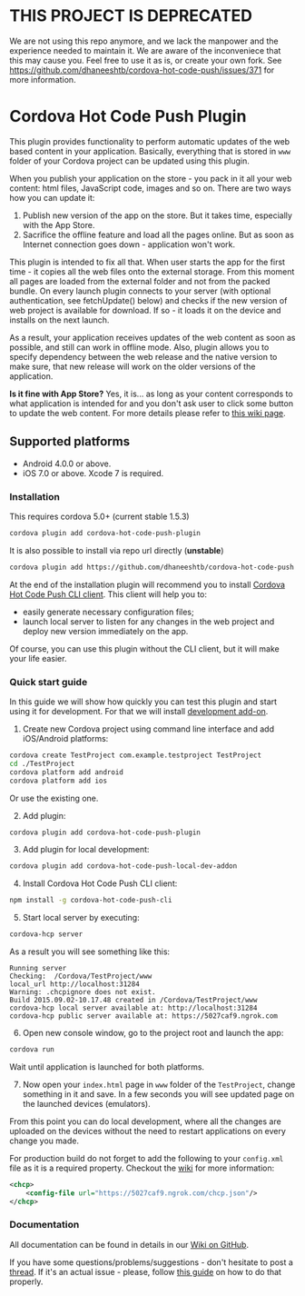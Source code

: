 # THIS PROJECT IS DEPRECATED

We are not using this repo anymore, and we lack the manpower and the experience needed to maintain it. We are aware of the inconveniece that this may cause you. Feel free to use it as is, or create your own fork. See https://github.com/dhaneeshtb/cordova-hot-code-push/issues/371 for more information.

# Cordova Hot Code Push Plugin

This plugin provides functionality to perform automatic updates of the web based content in your application. Basically, everything that is stored in `www` folder of your Cordova project can be updated using this plugin.

When you publish your application on the store - you pack in it all your web content: html files, JavaScript code, images and so on. There are two ways how you can update it:

1. Publish new version of the app on the store. But it takes time, especially with the App Store.
2. Sacrifice the offline feature and load all the pages online. But as soon as Internet connection goes down - application won't work.

This plugin is intended to fix all that. When user starts the app for the first time - it copies all the web files onto the external storage. From this moment all pages are loaded from the external folder and not from the packed bundle. On every launch plugin connects to your server (with optional authentication, see fetchUpdate() below) and checks if the new version of web project is available for download. If so - it loads it on the device and installs on the next launch.

As a result, your application receives updates of the web content as soon as possible, and still can work in offline mode. Also, plugin allows you to specify dependency between the web release and the native version to make sure, that new release will work on the older versions of the application.

**Is it fine with App Store?** Yes, it is... as long as your content corresponds to what application is intended for and you don't ask user to click some button to update the web content. For more details please refer to [this wiki page](https://github.com/dhaneeshtb/cordova-hot-code-push/wiki/App-Store-FAQ).

## Supported platforms

- Android 4.0.0 or above.
- iOS 7.0 or above. Xcode 7 is required.

### Installation

This requires cordova 5.0+ (current stable 1.5.3)

```sh
cordova plugin add cordova-hot-code-push-plugin
```

It is also possible to install via repo url directly (__unstable__)
```sh
cordova plugin add https://github.com/dhaneeshtb/cordova-hot-code-push.git
```

At the end of the installation plugin will recommend you to install [Cordova Hot Code Push CLI client](https://github.com/dhaneeshtb/cordova-hot-code-push-cli). This client will help you to:
- easily generate necessary configuration files;
- launch local server to listen for any changes in the web project and deploy new version immediately on the app.

Of course, you can use this plugin without the CLI client, but it will make your life easier.

### Quick start guide

In this guide we will show how quickly you can test this plugin and start using it for development. For that we will install [development add-on](https://github.com/nordnet/cordova-hot-code-push/wiki/Local-Development-Plugin).

1. Create new Cordova project using command line interface and add iOS/Android platforms:

  ```sh
  cordova create TestProject com.example.testproject TestProject
  cd ./TestProject
  cordova platform add android
  cordova platform add ios
  ```
  Or use the existing one.

2. Add plugin:

  ```sh
  cordova plugin add cordova-hot-code-push-plugin
  ```

3. Add plugin for local development:

  ```sh
  cordova plugin add cordova-hot-code-push-local-dev-addon
  ```

4. Install Cordova Hot Code Push CLI client:

  ```sh
  npm install -g cordova-hot-code-push-cli
  ```

5. Start local server by executing:

  ```sh
  cordova-hcp server
  ```

  As a result you will see something like this:
  ```
  Running server
  Checking:  /Cordova/TestProject/www
  local_url http://localhost:31284
  Warning: .chcpignore does not exist.
  Build 2015.09.02-10.17.48 created in /Cordova/TestProject/www
  cordova-hcp local server available at: http://localhost:31284
  cordova-hcp public server available at: https://5027caf9.ngrok.com
  ```

6. Open new console window, go to the project root and launch the app:

  ```sh
  cordova run
  ```

  Wait until application is launched for both platforms.

7. Now open your `index.html` page in `www` folder of the `TestProject`, change something in it and save. In a few seconds you will see updated page on the launched devices (emulators).

From this point you can do local development, where all the changes are uploaded on the devices without the need to restart applications on every change you made.

For production build do not forget to add the following to your `config.xml` file as it is a required property. Checkout the [wiki](https://github.com/nordnet/cordova-hot-code-push/wiki/Cordova-config-preferences) for more information:

```xml
<chcp>
    <config-file url="https://5027caf9.ngrok.com/chcp.json"/>
</chcp>
```

### Documentation

All documentation can be found in details in our [Wiki on GitHub](https://github.com/nordnet/cordova-hot-code-push/wiki).

If you have some questions/problems/suggestions - don't hesitate to post a [thread](https://github.com/nordnet/cordova-hot-code-push/issues). If it's an actual issue - please, follow [this guide](https://github.com/nordnet/cordova-hot-code-push/wiki/Issue-creation-guide) on how to do that properly.
